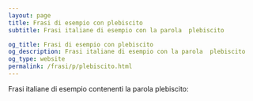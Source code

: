 ```yaml
---
layout: page
title: Frasi di esempio con plebiscito 
subtitle: Frasi italiane di esempio con la parola  plebiscito

og_title: Frasi di esempio con plebiscito 
og_description: Frasi italiane di esempio con la parola  plebiscito
og_type: website
permalink: /frasi/p/plebiscito.html
---
```


Frasi italiane di esempio contenenti la parola plebiscito:


